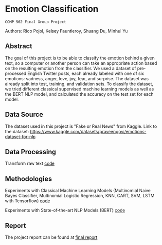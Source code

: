 # Emotion Classification 
`COMP 562 Final Group Project`

Authors: Rico Pojol, Kelsey Fauntleroy, Shuang Du, Minhui Yu

## Abstract
The goal of this project is to be able to classify the emotion behind a given text, so a computer or another person can take an appropriate action based on the resulting emotion from the classifier. We used a dataset of pre-processed English Twitter posts, each already labeled with one of six emotions: sadness, anger, love, joy, fear, and surprise. The dataset was already split into test, training, and validation sets. To classify the dataset, we tried different classical supervised machine learning models as well as the BERT NLP model, and calculated the accuracy on the test set for each model.

## Data Source
The dataset used in this project is "Fake or Real News" from Kaggle. Link to the dataset: https://www.kaggle.com/datasets/praveengovi/emotions-dataset-for-nlp

## Data Processing
Transform raw text [code](final.ipynb)

## Methodologies
Experiments with Classical Machine Learning Models (Multinomial Naive Bayes Classifier, Multinomial Logistic Regression, KNN, CART, SVM, LSTM with Tensorflow) [code](https://github.com/ReneeDu320/Emotion-Classification/blob/main/Tensorflow%20ml%20model.ipynb)

Experiments with State-of-the-art NLP Models (BERT) [code](https://github.com/ReneeDu320/Emotion-Classification/blob/main/BERT%20pytorch%20bert-base-case-3.ipynb)



## Report
The project report can be found at [final report](Emotion_Classification.pdf)

